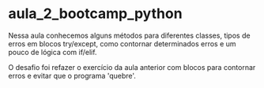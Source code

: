 # aula_2_bootcamp_python

Nessa aula conhecemos alguns métodos para diferentes classes, tipos de erros em blocos try/except, como contornar determinados erros e um pouco de lógica com if/elif.

O desafio foi refazer o exercício da aula anterior com blocos para contornar erros e evitar que o programa 'quebre'.